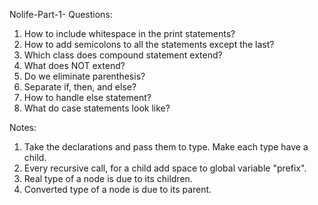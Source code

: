 Nolife-Part-1-
Questions:
1. How to include whitespace in the print statements?
2. How to add semicolons to all the statements except the last?
3. Which class does compound statement extend?
4. What does NOT extend?
5. Do we eliminate parenthesis?
6. Separate if, then, and else?
7. How to handle else statement?
8. What do case statements look like?

Notes:
1. Take the declarations and pass them to type. Make each type have a child.
2. Every recursive call, for a child add space to global variable "prefix".
3. Real type of a node is due to its children.
4. Converted type of a node is due to its parent.